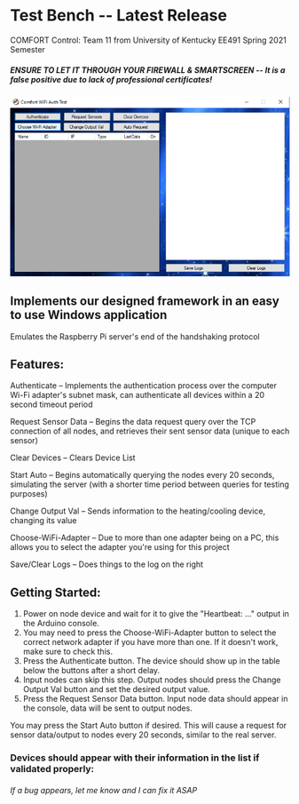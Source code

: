 # Test Bench -- Latest Release
COMFORT Control: Team 11 from University of Kentucky EE491 Spring 2021 Semester
##### ENSURE TO LET IT THROUGH YOUR FIREWALL & SMARTSCREEN -- It is a false positive due to lack of professional certificates!

![alt text][logo]

[logo]: https://github.com/AndrewCrittenden/comfortControl/raw/main/TestBench%20Release/image.PNG "Logo Title Text 2"

## Implements our designed framework in an easy to use Windows application 

Emulates the Raspberry Pi server's end of the handshaking protocol 

## Features: 

Authenticate – Implements the authentication process over the computer Wi-Fi adapter's subnet mask, can authenticate all devices within a 20 second timeout period 

Request Sensor Data – Begins the data request query over the TCP connection of all nodes, and retrieves their sent sensor data (unique to each sensor) 

Clear Devices – Clears Device List 

Start Auto – Begins automatically querying the nodes every 20 seconds, simulating the server (with a shorter time period between queries for testing purposes) 

Change Output Val – Sends information to the heating/cooling device, changing its value 

Choose-WiFi-Adapter – Due to more than one adapter being on a PC, this allows you to select the adapter you're using for this project 

Save/Clear Logs – Does things to the log on the right 

## Getting Started:

1) Power on node device and wait for it to give the "Heartbeat: ..." output in the Arduino console.
2) You may need to press the Choose-WiFi-Adapter button to select the correct network adapter if you have more than one. If it doesn't work, make sure to check this.
3) Press the Authenticate button. The device should show up in the table below the buttons after a short delay.
4) Input nodes can skip this step. Output nodes should press the Change Output Val button and set the desired output value.
5) Press the Request Sensor Data button. Input node data should appear in the console, data will be sent to output nodes.

You may press the Start Auto button if desired. This will cause a request for sensor data/output to nodes every 20 seconds, similar to the real server.


 
### Devices should appear with their information in the list if validated properly: 

###### If a bug appears, let me know and I can fix it ASAP
